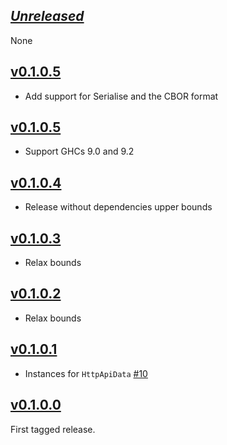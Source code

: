 ## [*Unreleased*](https://github.com/freckle/bcp47/compare/bcp47-orphans-v0.1.0.6...main)

None

## [v0.1.0.5](https://github.com/freckle/bcp47/compare/bcp47-orphans-v0.1.0.5...bcp47-orphans-v0.1.0.6)

- Add support for Serialise and the CBOR format

## [v0.1.0.5](https://github.com/freckle/bcp47/compare/bcp47-orphans-v0.1.0.4...bcp47-orphans-v0.1.0.5)

- Support GHCs 9.0 and 9.2

## [v0.1.0.4](https://github.com/freckle/bcp47/compare/bcp47-orphans-v0.1.0.3...bcp47-orphans-v0.1.0.4)

- Release without dependencies upper bounds

## [v0.1.0.3](https://github.com/freckle/bcp47/compare/bcp47-orphans-v0.1.0.2...bcp47-orphans-v0.1.0.3)

- Relax bounds

## [v0.1.0.2](https://github.com/freckle/bcp47/compare/bcp47-orphans-v0.1.0.1...bcp47-orphans-v0.1.0.2)

- Relax bounds

## [v0.1.0.1](https://github.com/freckle/bcp47/compare/v0.1.0.0...bcp47-orphans-v0.1.0.1)

- Instances for `HttpApiData` [#10](https://github.com/freckle/bcp47/pull/10)

## [v0.1.0.0](https://github.com/freckle/bcp47/tree/v0.1.0.0)

First tagged release.
